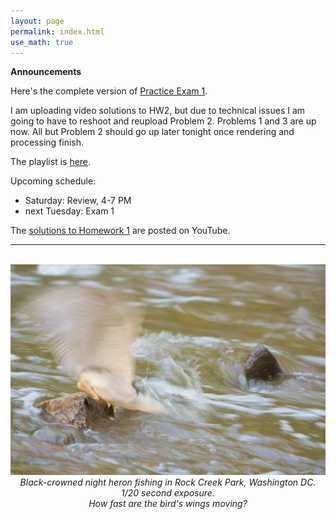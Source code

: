 ```yaml
---
layout: page 
permalink: index.html
use_math: true
---
```


**Announcements**

Here's the complete version of <a href="practice-exam-1-all.pdf">Practice Exam 1</a>.

I am uploading video solutions to HW2, but due to technical issues I am going to have to reshoot and reupload Problem 2. Problems 1 and 3 are up now. All
but Problem 2 should go up later tonight once rendering and processing finish.

The playlist is <a href="https://www.youtube.com/playlist?list=PLPAgEthTEIuWw30B9R9TBmMkpKlg_YonJ">here</a>.

Upcoming schedule:

* Saturday: Review, 4-7 PM 
* next Tuesday: Exam 1

The <a href="https://www.youtube.com/playlist?list=PLPAgEthTEIuW-5dKeYTktC06sdNGa_xFU">solutions to Homework 1</a> are posted on YouTube.



---

<br>

<center> <img src="1600-7466.jpg">
<br>
<em>Black-crowned night heron fishing in Rock Creek Park, Washington DC. 1/20 second exposure.</em><br>
<em>How fast are the bird's wings moving?</em>
